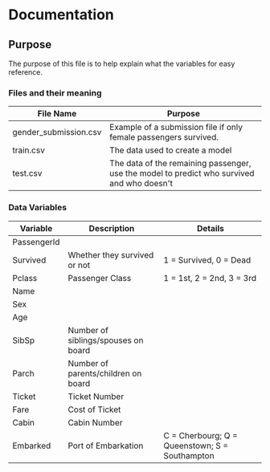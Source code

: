 # Documentation

## Purpose

The purpose of this file is to help explain what the variables for easy
reference.

### Files and their meaning

| File Name             | Purpose                                                                                    |
|-----------------------|--------------------------------------------------------------------------------------------|
| gender_submission.csv | Example of a submission file if only female passengers survived.                           |
| train.csv             | The data used to create a model                                                            |
| test.csv              | The data of the remaining passenger, use the model to predict who survived and who doesn't |


### Data Variables 
| Variable | Description | Details |
| --- | --- | --- | 
| PassengerId ||| 
| Survived | Whether they survived or not | 1 = Survived, 0 = Dead|
| Pclass | Passenger Class | 1 = 1st, 2 = 2nd, 3 = 3rd |
| Name |||
| Sex |||
| Age |||
| SibSp | Number of siblings/spouses on board ||
| Parch | Number of parents/children on board ||
| Ticket | Ticket Number ||
| Fare | Cost of Ticket ||
| Cabin | Cabin Number || 
| Embarked | Port of Embarkation | C = Cherbourg; Q = Queenstown; S = Southampton |
